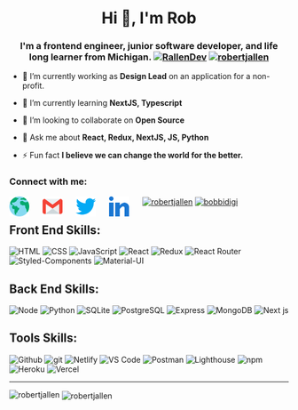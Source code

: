 [website]: https://robertjallen.dev/
[gmail]: https://mail.google.com/mail/u/0/?fs=1&to=bobbidigi34@gmail.com&su=SUBJECT&body=BODY&tf=cm
[twitter]: https://twitter.com/rallendev
[linkedin]: https://www.linkedin.com/in/robertallendev/



<h1 align="center">Hi 👋, I'm Rob</h1>
<h3 align="center">I'm a frontend engineer, junior software developer, and life long learner from Michigan.
  <a href="https://twitter.com/RallenDev" target="blank"><img src="https://img.shields.io/twitter/follow/RallenDev?logo=twitter&style=for-the-badge" alt="RallenDev" /></a>
  <a href="https://github.com/ryo-ma/github-profile-trophy"><img src="https://github-profile-trophy.vercel.app/?username=robertjallen" alt="robertjallen" /></a>
</h3>


- 🔭 I’m currently working as **Design Lead** on an application for a non-profit.  

- 🌱 I’m currently learning **NextJS, Typescript**

- 👯 I’m looking to collaborate on **Open Source**

- 💬 Ask me about **React, Redux, NextJS, JS, Python**

- ⚡ Fun fact **I believe we can change the world for the better.**

<!-- conect with me -->

<h3 align="left">Connect with me:</h3>

[<img align="left" style="margin-right: 1.5rem" alt="Portfolio" width="36px" src="assets\globe.svg" />][website]

[<img align="left" style="margin-right: 1.5rem" alt="Gmail" width="36px" src="assets\gmail.svg" />][gmail]

[<img align="left" style="margin-right: 1.5rem" alt="Twitter" width="36px" src="assets\013-twitter-1.svg" />][twitter]

[<img align="left" style="margin-right: 1.5rem" alt="LinkedIn" width="36px" src="assets\031-linkedin.svg" />][linkedin]

<a href="https://www.hackerrank.com/robertjallen" target="blank"><img align="center" src="https://cdn.jsdelivr.net/npm/simple-icons@3.0.1/icons/hackerrank.svg" alt="robertjallen" height="30" width="40" /></a>
<a href="https://www.leetcode.com/bobbidigi" target="blank"><img align="center" src="https://cdn.jsdelivr.net/npm/simple-icons@3.0.1/icons/leetcode.svg" alt="bobbidigi" height="30" width="40" /></a>

<!-- Skill Badges -->

## Front End Skills:

![HTML](https://img.shields.io/badge/HTML-2E3440?style=for-the-badge&logo=html5)
![CSS](https://img.shields.io/badge/CSS-2E3440?style=for-the-badge&logo=css3)
![JavaScript](https://img.shields.io/badge/JavaScript-2E3440?style=for-the-badge&logo=javascript)
![React](https://img.shields.io/badge/React-2E3440?style=for-the-badge&logo=react)
![Redux](https://img.shields.io/badge/Redux-2E3440?style=for-the-badge&logo=redux)
![React Router](https://img.shields.io/badge/React%20Router-2E3440?style=for-the-badge&logo=react%20router)
![Styled-Components](https://img.shields.io/badge/Styled%20Components-2E3440?style=for-the-badge&logo=styled-components)
![Material-UI](https://img.shields.io/badge/Material%20UI-2E3440?style=for-the-badge&logo=material-ui)

## Back End Skills:

![Node](https://img.shields.io/badge/Node-2E3440?style=for-the-badge&logo=node.js)
![Python](https://img.shields.io/badge/Python-2E3440?style=for-the-badge&logo=python)
![SQLite](https://img.shields.io/badge/SQLite-2E3440?style=for-the-badge&logo=sqlite)
![PostgreSQL](https://img.shields.io/badge/PostgreSQL-2E3440?style=for-the-badge&logo=postgresql)
![Express](https://img.shields.io/badge/Express-2E3440?style=for-the-badge&logo=express)
![MongoDB](https://img.shields.io/badge/MongoDB-2E3440?style=for-the-badge&logo=mongodb)
![Next js](https://img.shields.io/badge/Next%20js-2E3440?style=for-the-badge&logo=next.js)

## Tools Skills:

![Github](https://img.shields.io/badge/GitHub-2E3440?style=for-the-badge&logo=github)
![git](https://img.shields.io/badge/git-2E3440?style=for-the-badge&logo=git)
![Netlify](https://img.shields.io/badge/Netlify-2E3440?style=for-the-badge&logo=netlify)
![VS Code](https://img.shields.io/badge/VS%20Code-2E3440?style=for-the-badge&logo=visual%20studio)
![Postman](https://img.shields.io/badge/Postman-2E3440?style=for-the-badge&logo=Postman)
![Lighthouse](https://img.shields.io/badge/Lighthouse-2E3440?style=for-the-badge&logo=lighthouse)
![npm](https://img.shields.io/badge/npm-2E3440?style=for-the-badge&logo=npm)
![Heroku](https://img.shields.io/badge/Heroku-2E3440?style=for-the-badge&logo=heroku)
![Vercel](https://img.shields.io/badge/Vercel-2E3440?style=for-the-badge&logo=vercel)

---


<p><img align="left" src="https://github-readme-stats.vercel.app/api/top-langs/?username=robertjallen&layout=compact" alt="robertjallen" /></p>
<p>&nbsp;<img align="center" src="https://github-readme-stats.vercel.app/api?username=robertjallen&show_icons=true&theme=radical" alt="robertjallen" /></p>



